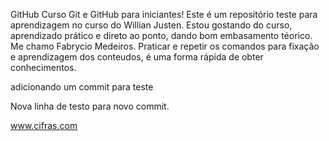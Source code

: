 GitHub
Curso Git e GitHub para iniciantes!
Este é um repositório teste para aprendizagem no curso do Willian Justen.
Estou gostando do curso, aprendizado prático e direto ao ponto, dando bom embasamento téorico.
Me chamo Fabrycio Medeiros.
Praticar e repetir os comandos para fixação e aprendizagem dos conteudos, é uma forma rápida de obter conhecimentos.


adicionando um commit para teste

Nova linha de testo para novo commit.

www.cifras.com

